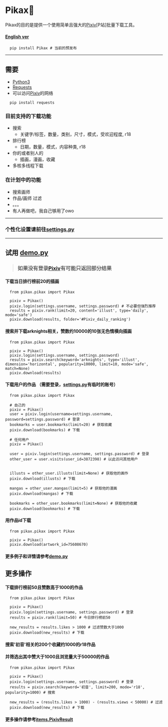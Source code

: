 # Pikax:unicorn:
Pikax的目的是提供一个使用简单且强大的[Pixiv](https://www.pixiv.net/)\[P站\]批量下载工具。
#### [English ver](https://github.com/Redcxx/Pixiv-Crawler/blob/master/README.en.md)
````
  pip install Pikax # 当前的预发布
````
---
## 需要
- [Python3](https://www.python.org/downloads/)
- [Requests](https://2.python-requests.org/en/master/)
- 可以访问[Pixiv](https://www.pixiv.net/)的网络
```
  pip install requests
```
### 目前支持的下载功能
- 搜索
  - 关键字/标签，数量，类别，尺寸，模式，受欢迎程度, r18
- 排行榜
  - 日期，数量，模式，内容种类, r18
- 你的或者别人的
  - 插画，漫画，收藏
- 多核多线程下载

### 在计划中的功能
- 搜索画师
- 作品/画师 过滤
- 。。。
- 有人再做吧，我自己够用了owo
---
### 个性化设置请前往[settings.py](https://github.com/Redcxx/Pixiv-Crawler/blob/master/pikax/settings.py)
---
## 试用 [demo.py](https://github.com/Redcxx/Pixiv-Crawler/blob/master/demo.py)
> ### 如果没有登录[Pixiv](https://www.pixiv.net/)有可能只返回部分结果
#### 下载当日排行榜前20的插画
````
  from pikax.pikax import Pikax

  pixiv = Pikax()
  pixiv.login(settings.username, settings.password) # 不必要但强烈推荐
  results = pixiv.rank(limit=20, content='illust', type='daily', mode='safe')
  pixiv.download(results, folder='#Pixiv_daily_ranking')
````
#### 搜索并下载arknights相关，赞数约10000的10张无色情横向插画
````
  from pikax.pikax import Pikax

  pixiv = Pikax()
  pixiv.login(settings.username, settings.password)
  results = pixiv.search(keyword='arknights', type='illust', dimension='horizontal', popularity=10000, limit=10, mode='safe', match=None)
  pixiv.download(results)
````
#### 下载用户的作品 （需要登录，[settings.py](https://github.com/Redcxx/Pixiv-Crawler/blob/master/pikax/settings.py)有临时的账号）
````
  from pikax.pikax import Pikax

  # 自己的
  pixiv = Pikax()
  user = pixiv.login(username=settings.username, password=settings.password) # 登录
  bookmarks = user.bookmarks(limit=20) # 获取收藏
  pixiv.download(bookmarks) # 下载

  # 任何用户
  pixiv = Pikax()

  user = pixiv.login(settings.username, settings.password) # 登录
  other_user = user.visits(user_id=3872398) # 以此访问其他用户


  illusts = other_user.illusts(limit=None) # 获取他的画作
  pixiv.download(illusts) # 下载

  mangas = other_user.mangas(limit=5) # 获取他的漫画
  pixiv.download(mangas) # 下载

  bookmarks = other_user.bookmarks(limit=None) # 获取他的收藏
  pixiv.download(bookmarks) # 下载
````

#### 用作品id下载
````
  from pikax.pikax import Pikax

  pixiv = Pikax()
  pixiv.download(artwork_id=75608670)
````
#### 更多例子和详情请参考[demo.py](https://github.com/Redcxx/Pixiv-Crawler/blob/master/demo.py)

## 更多操作
#### 下载排行榜前50且赞数高于1000的作品
````
  from pikax.pikax import Pikax

  pixiv = Pikax()
  pixiv.login(settings.username, settings.password) # 登录
  results = pixiv.rank(limit=50) # 今日排行榜前50

  new_results = results.likes > 1000 # 过滤赞数大于1000
  pixiv.download(new_results) # 下载
````

#### 搜索'初音'相关的200个收藏约1000的r18作品
#### 并筛选出其中赞大于1000且浏览量大于50000的作品
````
  from pikax.pikax import Pikax

  pixiv = Pikax()
  pixiv.login(settings.username, settings.password) # 登录
  results = pixiv.search(keyword='初音', limit=200, mode='r18', popularity=1000) # 搜索
  
  new_results = (results.likes > 1000) - (results.views < 50000) # 过滤
  pixiv.download(new_results) # 下载
````
#### 更多操作请参考[items.PixivResult](https://github.com/Redcxx/Pikax/blob/master/pikax/items.py)
